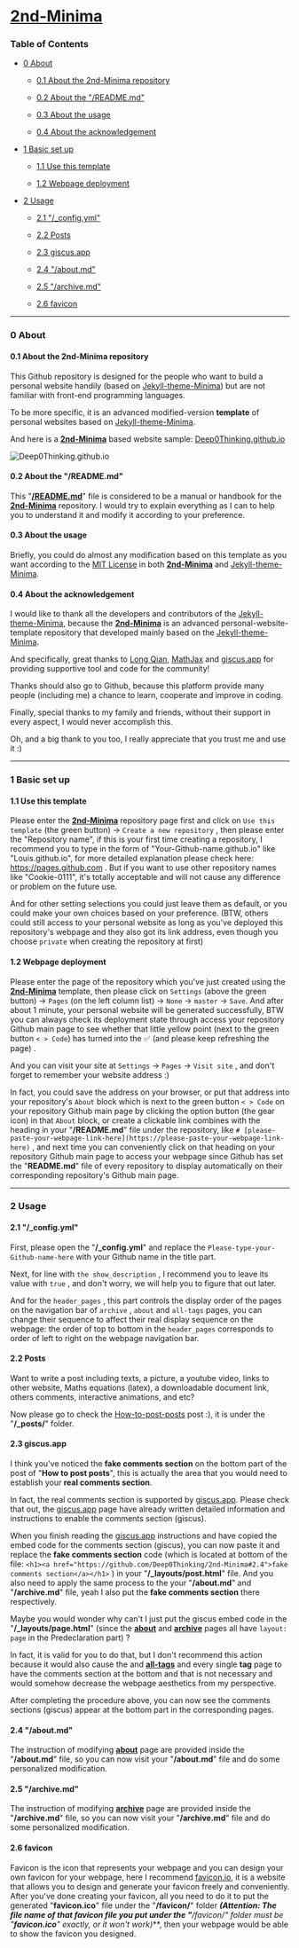 # [2nd-Minima](https://deep0thinking.github.io/2nd-Minima/)

### Table of Contents

- [0 About](#0)

  - [0.1 About the 2nd-Minima repository](#0.1)

  - [0.2 About the "/README.md"](#0.2)

  - [0.3 About the usage](#0.3)

  - [0.4 About the acknowledgement](#0.4)

- [1 Basic set up](#1)

  - [1.1 Use this template](#1.1)

  - [1.2 Webpage deployment](#1.2)


- [2 Usage](#2)

  - [2.1 "/_config.yml"](#2.1)

  - [2.2 Posts](#2.2)

  - [2.3 giscus.app](#2.3)

  - [2.4 "/about.md"](#2.4)

  - [2.5 "/archive.md"](#2.5)

  - [2.6 favicon](#2.6)


<hr>

<h3 id="0">0 About</h3>

<h4 id="0.1">0.1 About the 2nd-Minima repository</h4>

This Github repository is designed for the people who want to build a personal website handily (based on [Jekyll-theme-Minima](https://github.com/jekyll/minima)) but are not familiar with front-end programming languages.

To be more specific, it is an advanced modified-version **template** of personal websites based on [Jekyll-theme-Minima](https://github.com/jekyll/minima).

And here is a [**2nd-Minima**](https://github.com/Deep0Thinking/2nd-Minima) based website sample: [Deep0Thinking.github.io](https://deep0thinking.github.io)

![Deep0Thinking.github.io](https://repository-images.githubusercontent.com/589368822/c878cee3-1b76-4852-a06a-f8a773679ff5)

<h4 id="0.2">0.2 About the "/README.md"</h4>

This "[**/README.md**](https://github.com/Deep0Thinking/2nd-Minima/blob/master/README.md)" file is considered to be a manual or handbook for the [**2nd-Minima**](https://github.com/Deep0Thinking/2nd-Minima) repository. I would try to explain everything as I can to help you to understand it and modify it according to your preference.

<h4 id="0.3">0.3 About the usage</h4>

Briefly, you could do almost any modification based on this template as you want according to the [MIT License](https://github.com/Deep0Thinking/2nd-Minima/blob/main/LICENSE) in both [**2nd-Minima**](https://github.com/Deep0Thinking/2nd-Minima) and [Jekyll-theme-Minima](https://github.com/jekyll/minima).

<h4 id="0.4">0.4 About the acknowledgement</h4>

I would like to thank all the developers and contributors of the [Jekyll-theme-Minima](https://github.com/jekyll/minima), because the [**2nd-Minima**](https://github.com/Deep0Thinking/2nd-Minima) is an advanced personal-website-template repository that developed mainly based on the [Jekyll-theme-Minima](https://github.com/jekyll/minima).

And specifically, great thanks to [Long Qian](http://longqian.me/aboutme/), [MathJax](https://www.mathjax.org) and [giscus.app](https://giscus.app) for providing supportive tool and code for the community!

Thanks should also go to Github, because this platform provide many people (including me) a chance to learn, cooperate and improve in coding.

Finally, special thanks to my family and friends, without their support in every aspect, I would never accomplish this.  

Oh, and a big thank to you too, I really appreciate that you trust me and use it :)

---

<h3 id="1">1 Basic set up</h3>

<h4 id="1.1">1.1 Use this template</h4>

Please enter the [**2nd-Minima**](https://github.com/Deep0Thinking/2nd-Minima) repository page first and click on `Use this template` (the green button) -> `Create a new repository` , then please enter the "Repository name", if this is your first time creating a repository, I recommend you to type in the form of "Your-Github-name.github.io" like "Louis.github.io", for more detailed explanation please check here: https://pages.github.com . But if you want to use other repository names like "Cookie-0111", it's totally acceptable and will not cause any difference or problem on the future use.

And for other setting selections you could just leave them as default, or you could make your own choices based on your preference. (BTW, others could still access to your personal website as long as you've deployed this repository's webpage and they also got its link address, even though you choose `private` when creating the repository at first)

<h4 id="1.2">1.2 Webpage deployment</h4>

Please enter the page of the repository which you've just created using the [**2nd-Minima**](https://github.com/Deep0Thinking/2nd-Minima) template, then please click on `Settings` (above the green button) -> `Pages` (on the left column list) -> `None` -> `master` -> `Save`. And after about 1 minute, your personal website will be generated successfully, BTW you can always check its deployment state through access your repository Github main page to see whether that little yellow point (next to the green button `< > Code`) has turned into the ✅ (and please keep refreshing the page) .

And you can visit your site at `Settings` -> `Pages` -> `Visit site` , and don't forget to remember your website address :)

In fact, you could save the address on your browser, or put that address into your repository's `About` block which is next to the green button `< > Code` on your repository Github main page by clicking the option button (the gear icon) in that `About` block, or create a clickable link combines with the heading in your "**/README.md**" file under the repository, like `# [please-paste-your-webpage-link-here](https://please-paste-your-webpage-link-here)` , and next time you can conveniently click on that heading on your repository Github main page to access your webpage since Github has set the "**README.md**" file of every repository to display automatically on their corresponding repository's Github main page.

---

<h3 id="2">2 Usage</h3>

<h4 id="2.1">2.1 "/_config.yml"</h4>

First, please open the "**/_config.yml**" and replace the `Please-type-your-Github-name-here` with your Github name in the title part.

Next, for line with `the show_description` , I recommend you to leave its value with `true` , and don't worry, we will help you to figure that out later.

And for the `header_pages` , this part controls the display order of the pages on the navigation bar of `archive` , `about` and `all-tags` pages, you can change their sequence to affect their real display sequence on the webpage: the order of top to bottom in the `header_pages` corresponds to order of left to right on the webpage navigation bar.

<h4 id="2.2">2.2 Posts</h4>

Want to write a post including texts, a picture, a youtube video, links to other website, Maths equations (latex), a downloadable document link, others comments, interactive animations, and etc?

Now please go to check the [How-to-post-posts](https://deep0thinking.github.io/2nd-Minima/2022/11/28/How-to-post-posts.html) post :), it is under the "**/_posts/**" folder.

<h4 id="2.3">2.3 giscus.app</h4>

I think you've noticed the **fake comments section** on the bottom part of the post of "**How to post posts**", this is actually the area that you would need to establish your **real comments section**.

In fact, the real comments section is supported by [giscus.app](https://giscus.app). Please check that out, the [giscus.app](https://giscus.app) page have already written detailed information and instructions to enable the comments section (giscus).

When you finish reading the [giscus.app](https://giscus.app) instructions and have copied the embed code for the comments section (giscus), you can now paste it and replace the **fake comments section** code (which is located at bottom of the file: `<h1><a href="https://github.com/Deep0Thinking/2nd-Minima#2.4">fake comments section</a></h1>` ) in your "**/_layouts/post.html**" file. And you also need to apply the same process to the your "**/about.md**" and "**/archive.md**" file, yeah I also put the **fake comments section** there respectively.

Maybe you would wonder why can't I just put the giscus embed code in the "**/_layouts/page.html**" (since the [**about**](https://deep0thinking.github.io/2nd-Minima/about.html) and [**archive**](https://deep0thinking.github.io/2nd-Minima/archive.html) pages all have `layout: page` in the Predeclaration part) ?

In fact, it is valid for you to do that, but I don't recommend this action because it would also cause the and [**all-tags**](https://deep0thinking.github.io/2nd-Minima/all-tags.html) and every single **tag** page to have the comments section at the bottom and that is not necessary and would somehow decrease the webpage aesthetics from my perspective.

After completing the procedure above, you can now see the comments sections (giscus) appear at the bottom part in the corresponding pages.

<h4 id="2.4">2.4 "/about.md"</h4>

The instruction of modifying [**about**](https://deep0thinking.github.io/2nd-Minima/about.html) page are provided inside the "**/about.md**" file, so you can now visit your "**/about.md**" file and do some personalized modification.

<h4 id="2.5">2.5 "/archive.md"</h4>

The instruction of modifying [**archive**](https://deep0thinking.github.io/2nd-Minima/archive.html) page are provided inside the "**/archive.md**" file, so you can now visit your "**/archive.md**" file and do some personalized modification.

<h4 id="2.6">2.6 favicon</h4>

Favicon is the icon that represents your webpage and you can design your own favicon for your webpage, here I recommend [favicon.io](https://favicon.io), it is a website that allows you to design and generate your favicon freely and conveniently. After you've done creating your favicon, all you need to do it to put the generated "**favicon.ico**" file under the "**/favicon/**" folder ***(Attention: The file name of that favicon file you put under the "**/favicon/**" folder must be "**favicon.ico**" exactly, or it won't work)***, then your webpage would be able to show the favicon you designed.
